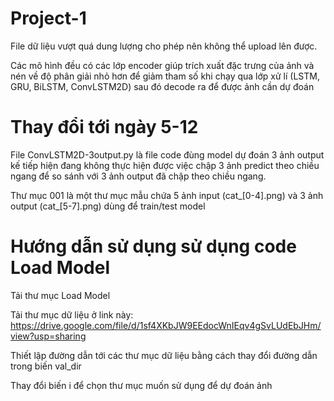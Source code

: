 # Project-1
File dữ liệu vượt quá dung lượng cho phép nên không thể upload lên được.

Các mô hình đều có các lớp encoder giúp trích xuất đặc trưng của ảnh và nén về độ phân giải nhỏ hơn để giảm tham số khi chạy qua lớp xử lí (LSTM, GRU, BiLSTM, ConvLSTM2D) sau đó decode ra để được ảnh cần dự đoán

# Thay đổi tới ngày 5-12

File ConvLSTM2D-3output.py là file code đùng model dự đoán 3 ảnh output kế tiếp hiện đang không thực hiện được việc chập 3 ảnh predict theo chiều ngang để so sánh với 3 ảnh output đã chập theo chiều ngang.

Thư mục 001 là một thư mục mẫu chứa 5 ảnh input (cat_[0-4].png) và 3 ảnh output (cat_[5-7].png) dùng để train/test model

# Hướng dẫn sử dụng sử dụng code Load Model

Tải thư mục Load Model

Tải thư mục dữ liệu ở link này: https://drive.google.com/file/d/1sf4XKbJW9EEdocWnIEqv4gSvLUdEbJHm/view?usp=sharing

Thiết lập đường dẫn tới các thư mục dữ liệu bằng cách thay đổi đường dẫn trong biến val_dir

Thay đổi biến i để chọn thư mục muốn sử dụng để dự đoán ảnh
